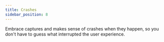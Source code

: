 ```yaml
---
title: Crashes
sidebar_position: 8
---
```


Embrace captures and makes sense of crashes when they happen, so you don't have to guess what interrupted the user experience.
